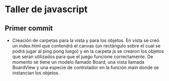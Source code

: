 # Taller de javascript
## Primer commit
- Creación de carpetas para la vista y para los objetos. En vista se creó un index.html que contendrá el canvas (un rectángulo sobre el 
cual se podrá jugar al ping pong luego) y en la carpeta js se crearon los objetos que serán utilizados para que el juego funcione
correctamente. De momento se tiene un modelo llamado Board, una vista llamada BoardView y una especie de controlador en la función main donde se instancian los objetos.
